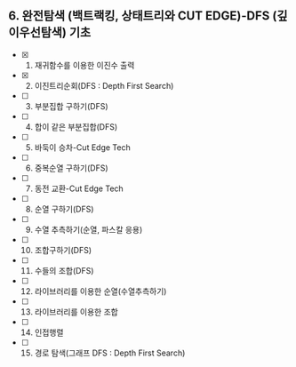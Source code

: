 

## 6. 완전탐색 (백트랙킹, 상태트리와 CUT EDGE)-DFS (깊이우선탐색) 기초

- [x] 1. 재귀함수를 이용한 이진수 출력
- [x] 2. 이진트리순회(DFS : Depth First Search)
- [ ] 3. 부분집합 구하기(DFS)
- [ ] 4. 합이 같은 부분집합(DFS)
- [ ] 5. 바둑이 승차-Cut Edge Tech
- [ ] 6. 중복순열 구하기(DFS)
- [ ] 7. 동전 교환-Cut Edge Tech
- [ ] 8. 순열 구하기(DFS)
- [ ] 9. 수열 추측하기(순열, 파스칼 응용)
- [ ] 10. 조합구하기(DFS)
- [ ] 11. 수들의 조합(DFS)
- [ ] 12. 라이브러리를 이용한 순열(수열추측하기)
- [ ] 13. 라이브러리를 이용한 조합
- [ ] 14. 인접행렬
- [ ] 15. 경로 탐색(그래프 DFS : Depth First Search)
